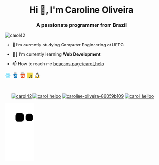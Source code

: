 <h1 align="center">Hi 👋, I'm Caroline Oliveira</h1>
<h3 align="center">A passionate programmer from Brazil</h3>

<p align="left"> <img src="https://komarev.com/ghpvc/?username=carol42" alt="carol42" /> </p>

- 🔭 I’m currently studying Computer Engineering at UEPG

- 👨‍💻 I’m currently learning **Web Development**

-  📫 How to reach me [beacons.page/carol_helo](https://beacons.page/carol_helo)


<p align="left">
<img src="https://github.com/devicons/devicon/blob/master/icons/react/react-original.svg" alt="react" width="20" height="20"/>
<img src="https://github.com/devicons/devicon/blob/master/icons/css3/css3-original-wordmark.svg" alt="css3" width="20" height="20"/>
<img src="https://github.com/devicons/devicon/blob/master/icons/html5/html5-original-wordmark.svg" alt="html5" width="20" height="20"/>
<img src="https://github.com/devicons/devicon/blob/master/icons/javascript/javascript-original.svg" alt="javascript" width="20" height="20"/>
<img src="https://github.com/devicons/devicon/blob/master/icons/linux/linux-original.svg" alt="linux" width="20" height="20"/>
</p>  

<p align="center"> 
<a href="https://codepen.io/carol42" target="blank"><img align="center" src="https://cdn.jsdelivr.net/npm/simple-icons@3.0.1/icons/codepen.svg" alt="carol42" height="20" width="20" /></a>
<a href="https://twitter.com/carol_heloo" target="blank"><img align="center" src="https://cdn.jsdelivr.net/npm/simple-icons@3.0.1/icons/twitter.svg" alt="carol_heloo" height="20" width="20" /></a>
<a href="https://linkedin.com/in/caroline-oliveira-86059b109" target="blank"><img align="center" src="https://cdn.jsdelivr.net/npm/simple-icons@3.0.1/icons/linkedin.svg" alt="caroline-oliveira-86059b109" height="20" width="20" /></a>
<a href="https://instagram.com/carol_helloo" target="blank"><img align="center" src="https://cdn.jsdelivr.net/npm/simple-icons@3.0.1/icons/instagram.svg" alt="carol_helloo" height="20" width="20" /></a>
</p>

<!-- lastfm -->



![Snake animation](https://github.com/Carol42/Carol42/blob/output/github-contribution-grid-snake.svg)

